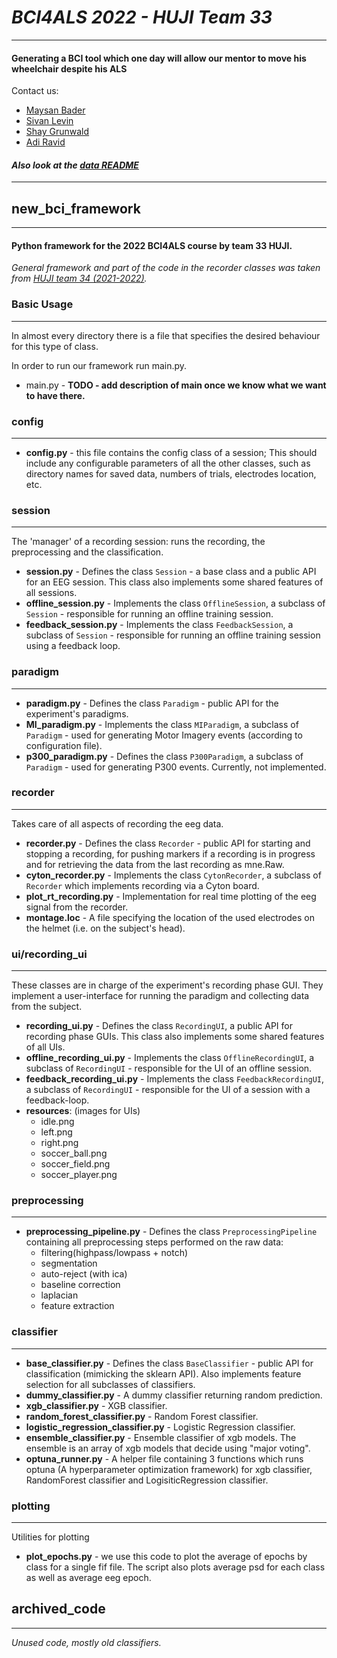 # _BCI4ALS 2022 - HUJI Team 33_ 
___
#### Generating a BCI tool which one day will allow our mentor to move his wheelchair despite his ALS
Contact us:
* [Maysan Bader](mailto:maysan.bader@mail.huji.ac.il)
* [Sivan Levin](mailto:sivan.levin@mail.huji.ac.il)
* [Shay Grunwald](mailto:shay.grunwald@mail.huji.ac.il)
* [Adi Ravid](mailto:adi.ravid1@mail.huji.ac.il)


#### _Also look at the [data README](README-Data.md)_
___

## new_bci_framework
___
#### Python framework for the 2022 BCI4ALS course by team 33 HUJI.

_General framework and part of the code in the recorder classes was taken from 
[HUJI team 34 (2021-2022)](https://github.com/AviH0/bci4als-2022-python/tree/main/new_bci_framework._)._ 


### Basic Usage
___
In almost every directory there is a file that specifies the desired behaviour for this type of class.

In order to run our framework run main.py.

* main.py - **TODO - add description of main once we know what we want to have there.** 

### config
___
* **config.py**  - this file contains the config class of a session; This should include any configurable parameters of all
  the other classes, such as directory names for saved data, numbers of trials, electrodes location, etc.

### session
___
The 'manager' of a recording session: runs the recording, the preprocessing and the classification.
* **session.py** - Defines the class `Session` - a base class and a public API for an EEG session. This class also implements some shared features of all sessions.
* **offline_session.py** - Implements the class `OfflineSession`, a subclass of `Session` - responsible for running an offline training session.
* **feedback_session.py** - Implements the class `FeedbackSession`, a subclass of `Session` - responsible for running an offline training session using a feedback loop.

### paradigm
___
* **paradigm.py** - Defines the class `Paradigm` - public API for the experiment's paradigms.
* **MI_paradigm.py** - Implements the class `MIParadigm`, a subclass of `Paradigm` - used for generating Motor Imagery events (according to configuration file).
* **p300_paradigm.py** - Defines the class `P300Paradigm`, a subclass of `Paradigm` - used for generating P300 events. Currently, not implemented.


### recorder 
___
Takes care of all aspects of recording the eeg data.
* **recorder.py** - Defines the class `Recorder` - public API for starting and stopping a recording, for pushing markers if a recording is in progress and for retrieving the data from the last recording as mne.Raw.
* **cyton_recorder.py** - Implements the class `CytonRecorder`, a subclass of `Recorder` which implements recording via a Cyton board.
* **plot_rt_recording.py** - Implementation for real time plotting of the eeg signal from the recorder.
* **montage.loc** - A file specifying the location of the used electrodes on the helmet (i.e. on the subject's head).  

### ui/recording_ui
___
 These classes are in charge of the experiment's recording phase GUI. 
 They implement a user-interface for running the paradigm and collecting data from the subject.
* **recording_ui.py** - Defines the class `RecordingUI`, a public API for recording phase GUIs. This class also implements some shared features of all UIs.
* **offline_recording_ui.py** - Implements the class `OfflineRecordingUI`, a subclass of `RecordingUI` - responsible for the UI of an offline session.
* **feedback_recording_ui.py** - Implements the class `FeedbackRecordingUI`, a subclass of `RecordingUI` - responsible for the UI of a session with a feedback-loop.
* **resources**: (images for UIs)
  * idle.png
  * left.png
  * right.png
  * soccer_ball.png
  * soccer_field.png
  * soccer_player.png

### preprocessing
___
* **preprocessing_pipeline.py** - Defines the class `PreprocessingPipeline` containing all preprocessing steps performed on the raw data:
  * filtering(highpass/lowpass + notch)
  * segmentation 
  * auto-reject (with ica)
  * baseline correction
  * laplacian
  * feature extraction

### classifier
___
* **base_classifier.py** -  Defines the class `BaseClassifier` - public API for classification (mimicking the sklearn API). Also implements feature selection for all subclasses of classifiers. 
* **dummy_classifier.py** - A dummy classifier returning random prediction.
* **xgb_classifier.py** - XGB classifier.
* **random_forest_classifier.py** - Random Forest classifier.
* **logistic_regression_classifier.py** - Logistic Regression classifier.  
* **ensemble_classifier.py** - Ensemble classifier of xgb models. The ensemble is an array of xgb models that decide using "major voting".  
* **optuna_runner.py** - A helper file containing 3 functions which runs optuna (A hyperparameter optimization framework) for xgb classifier, RandomForest classifier and LogisiticRegression classifier.

### plotting
___
Utilities for plotting
* **plot_epochs.py** - we use this code to plot the average of epochs by class for a single fif file. 
  The script also plots average psd for each class as well as average eeg epoch.  

  
## archived_code
___
_Unused code, mostly old classifiers._
